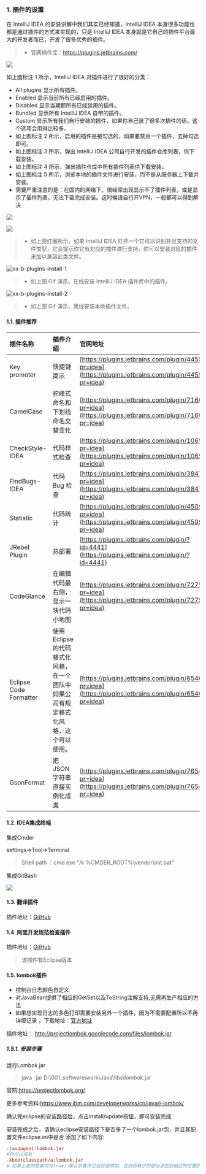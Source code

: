 ### 1. 插件的设置

在 IntelliJ IDEA 的安装讲解中我们其实已经知道，IntelliJ IDEA 本身很多功能也都是通过插件的方式来实现的，只是 IntelliJ IDEA 本身就是它自己的插件平台最大的开发者而已，开发了很多优秀的插件。

> - 官网插件库：https://plugins.jetbrains.com/

![](_v_images/20190415115440904_22183.png)



如上图标注 1 所示，IntelliJ IDEA 对插件进行了很好的分类：

- All plugins 显示所有插件。
- Enabled 显示当前所有已经启用的插件。
- Disabled 显示当期那所有已经禁用的插件。
- Bundled 显示所有 IntelliJ IDEA 自带的插件。
- Custom 显示所有我们自行安装的插件，如果你自己装了很多次插件的话，这个选项会用得比较多。
- 如上图标注 2 所示，启用的插件是被勾选的，如果要禁用一个插件，去掉勾选即可。
- 如上图标注 3 所示，弹出 IntelliJ IDEA 公司自行开发的插件仓库列表，供下载安装。
- 如上图标注 4 所示，弹出插件仓库中所有插件列表供下载安装。
- 如上图标注 5 所示，浏览本地的插件文件进行安装，而不是从服务器上下载并安装。
- 需要严重注意的是：在国内的网络下，很经常出现显示不了插件列表，或是显示了插件列表，无法下载完成安装。这时候请自行开VPN，一般都可以得到解决

![](_v_images/20190415115540875_1958.png)


![](_v_images/20190415115555509_13699.png)

> - 如上图红圈所示，如果 IntelliJ IDEA 打开一个它可以识别并且支持的文件类型，它会提示你它有对应的插件进行支持，你可以安装对应的插件来加以兼容此类文件。

![xx-b-plugins-install-1](_v_images/20190415115646607_4753.gif)



> - 如上图 Gif 演示，在线安装 IntelliJ IDEA 插件库中的插件。


![xx-b-plugins-install-2](_v_images/20190415115721373_3043.gif)


> - 如上图 Gif 演示，离线安装本地插件文件。

#### 1.1. 插件推荐


| 插件名称                | 插件介绍                                                                      | 官网地址                                                                                                |
| :--------------------- | :--------------------------------------------------------------------------- | :----------------------------------------------------------------------------------------------------- |
| Key promoter           | 快捷键提示                                                                    | [https://plugins.jetbrains.com/plugin/4455?pr=idea](https://plugins.jetbrains.com/plugin/4455?pr=idea) |
| CamelCase              | 驼峰式命名和下划线命名交替变化                                                  | [https://plugins.jetbrains.com/plugin/7160?pr=idea](https://plugins.jetbrains.com/plugin/7160?pr=idea) |
| CheckStyle-IDEA        | 代码样式检查                                                                  | [https://plugins.jetbrains.com/plugin/1065?pr=idea](https://plugins.jetbrains.com/plugin/1065?pr=idea) |
| FindBugs-IDEA          | 代码 Bug 检查                                                                 | [https://plugins.jetbrains.com/plugin/3847?pr=idea](https://plugins.jetbrains.com/plugin/3847?pr=idea) |
| Statistic              | 代码统计                                                                      | [https://plugins.jetbrains.com/plugin/4509?pr=idea](https://plugins.jetbrains.com/plugin/4509?pr=idea) |
| JRebel Plugin          | 热部署                                                                        | [https://plugins.jetbrains.com/plugin/?id=4441](https://plugins.jetbrains.com/plugin/?id=4441)         |
| CodeGlance             | 在编辑代码最右侧，显示一块代码小地图                                             | [https://plugins.jetbrains.com/plugin/7275?pr=idea](https://plugins.jetbrains.com/plugin/7275?pr=idea) |
| Eclipse Code Formatter | 使用 Eclipse 的代码格式化风格，在一个团队中如果公司有规定格式化风格，这个可以使用。 | [https://plugins.jetbrains.com/plugin/6546?pr=idea](https://plugins.jetbrains.com/plugin/6546?pr=idea) |
| GsonFormat             | 把 JSON 字符串直接实例化成类                                                   | [https://plugins.jetbrains.com/plugin/7654?pr=idea](https://plugins.jetbrains.com/plugin/7654?pr=idea) |





#### 1.2. IDEA集成终端

集成Cmder

settings->Tool->Terminal

> Shell path ：cmd.exe  "/k %CMDER_ROOT%\\vendor\\init.bat"

集成GitBash

![](_v_images/20190502222536669_17827.png)





#### 1.3. 翻译插件

插件地址：[GitHub](https://github.com/YiiGuxing/TranslationPlugin/)

#### 1.4. 阿里开发规范检查插件

插件地址：[GitHub](https://github.com/alibaba/p3c)

> 该插件有Eclipse版本

#### 1.5. lombok插件

- 控制台日志颜色自定义
- 对JavaBean提供了相应的GetSet以及ToString注解支持,无需再生产相应的方法
- 如果想实现日志的多色打印需要安装另外一个插件，因为不需要配置所以不再详细记录 ，下载地址：[官方地址](官网:http://marketplace.eclipse.org/content/ansi-escape-console )

插件地址： http://projectlombok.googlecode.com/files/lombok.jar

##### 1.5.1. 安装步骤
运行Lombok.jar

> java -jar  D:\001_software\work\Java\libs\lombok.jar

官网:https://projectlombok.org/

更多参考资料:https://www.ibm.com/developerworks/cn/java/j-lombok/

确认完eclipse的安装路径后，点击install/update按钮，即可安装完成

安装完成之后，请确认eclipse安装路径下是否多了一个lombok.jar包，并且其配置文件eclipse.ini中是否 添加了如下内容:

```ini
-javaagent:lombok.jar
#也可以没有
-Xbootclasspath/a:lombok.jar
# 如果上面的答案均为true，那么恭喜你已经安装成功，否则将缺少的部分添加到相应的位置即可
```


